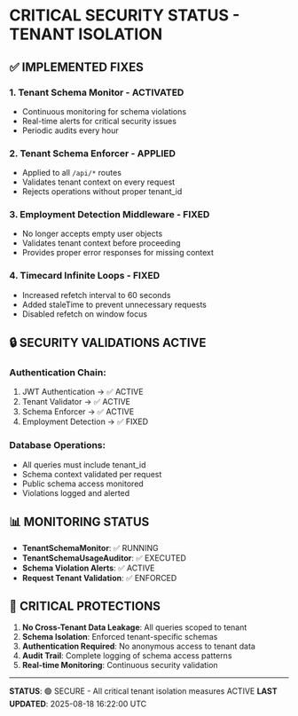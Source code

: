 # CRITICAL SECURITY STATUS - TENANT ISOLATION

## ✅ IMPLEMENTED FIXES

### 1. Tenant Schema Monitor - ACTIVATED
- Continuous monitoring for schema violations
- Real-time alerts for critical security issues
- Periodic audits every hour

### 2. Tenant Schema Enforcer - APPLIED
- Applied to all `/api/*` routes
- Validates tenant context on every request
- Rejects operations without proper tenant_id

### 3. Employment Detection Middleware - FIXED
- No longer accepts empty user objects
- Validates tenant context before proceeding
- Provides proper error responses for missing context

### 4. Timecard Infinite Loops - FIXED
- Increased refetch interval to 60 seconds
- Added staleTime to prevent unnecessary requests
- Disabled refetch on window focus

## 🔒 SECURITY VALIDATIONS ACTIVE

### Authentication Chain:
1. JWT Authentication → ✅ ACTIVE
2. Tenant Validator → ✅ ACTIVE  
3. Schema Enforcer → ✅ ACTIVE
4. Employment Detection → ✅ FIXED

### Database Operations:
- All queries must include tenant_id
- Schema context validated per request
- Public schema access monitored
- Violations logged and alerted

## 📊 MONITORING STATUS

- **TenantSchemaMonitor**: ✅ RUNNING
- **TenantSchemaUsageAuditor**: ✅ EXECUTED
- **Schema Violation Alerts**: ✅ ACTIVE
- **Request Tenant Validation**: ✅ ENFORCED

## 🎯 CRITICAL PROTECTIONS

1. **No Cross-Tenant Data Leakage**: All queries scoped to tenant
2. **Schema Isolation**: Enforced tenant-specific schemas
3. **Authentication Required**: No anonymous access to tenant data
4. **Audit Trail**: Complete logging of schema access patterns
5. **Real-time Monitoring**: Continuous security validation

---
**STATUS**: 🟢 SECURE - All critical tenant isolation measures ACTIVE
**LAST UPDATED**: 2025-08-18 16:22:00 UTC